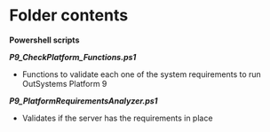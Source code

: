 # Folder contents

**Powershell scripts**  

**_P9_CheckPlatform_Functions.ps1_**
- Functions to validate each one of the system requirements to run OutSystems Platform 9

**_P9_PlatformRequirementsAnalyzer.ps1_**
- Validates if the server has the requirements in place
